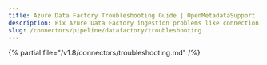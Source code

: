 ```yaml
---
title: Azure Data Factory Troubleshooting Guide | OpenMetadataSupport
description: Fix Azure Data Factory ingestion problems like connection errors, metadata loss, or unsupported activity types.
slug: /connectors/pipeline/datafactory/troubleshooting
---
```


{% partial file="/v1.8/connectors/troubleshooting.md" /%}

